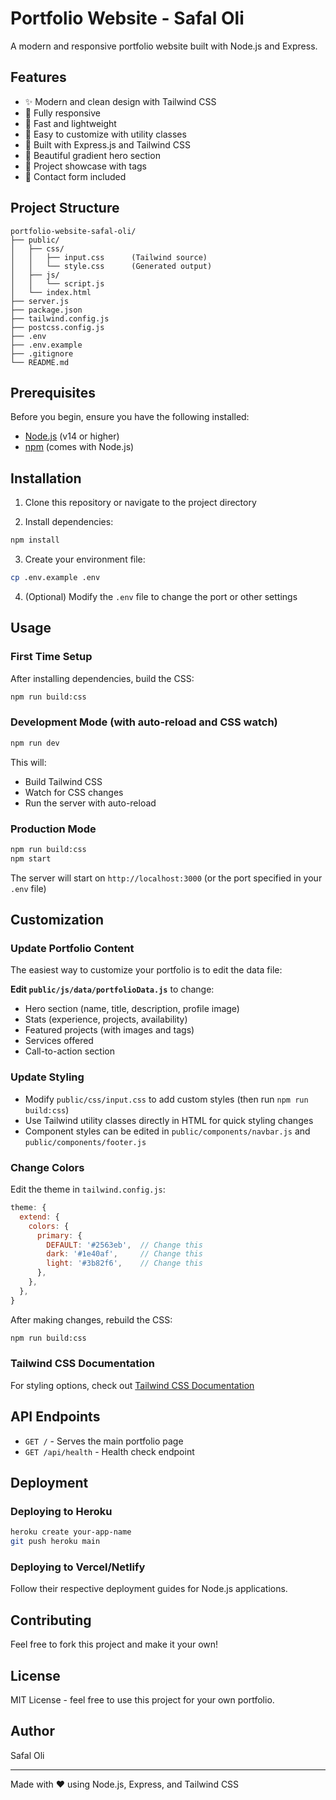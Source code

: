 # Portfolio Website - Safal Oli

A modern and responsive portfolio website built with Node.js and Express.

## Features

- ✨ Modern and clean design with Tailwind CSS
- 📱 Fully responsive
- 🚀 Fast and lightweight
- 🎨 Easy to customize with utility classes
- 🔧 Built with Express.js and Tailwind CSS
- 🎯 Beautiful gradient hero section
- 💼 Project showcase with tags
- 📧 Contact form included

## Project Structure

```
portfolio-website-safal-oli/
├── public/
│   ├── css/
│   │   ├── input.css      (Tailwind source)
│   │   └── style.css      (Generated output)
│   ├── js/
│   │   └── script.js
│   └── index.html
├── server.js
├── package.json
├── tailwind.config.js
├── postcss.config.js
├── .env
├── .env.example
├── .gitignore
└── README.md
```

## Prerequisites

Before you begin, ensure you have the following installed:
- [Node.js](https://nodejs.org/) (v14 or higher)
- [npm](https://www.npmjs.com/) (comes with Node.js)

## Installation

1. Clone this repository or navigate to the project directory

2. Install dependencies:
```bash
npm install
```

3. Create your environment file:
```bash
cp .env.example .env
```

4. (Optional) Modify the `.env` file to change the port or other settings

## Usage

### First Time Setup
After installing dependencies, build the CSS:
```bash
npm run build:css
```

### Development Mode (with auto-reload and CSS watch)
```bash
npm run dev
```
This will:
- Build Tailwind CSS
- Watch for CSS changes
- Run the server with auto-reload

### Production Mode
```bash
npm run build:css
npm start
```

The server will start on `http://localhost:3000` (or the port specified in your `.env` file)

## Customization

### Update Portfolio Content
The easiest way to customize your portfolio is to edit the data file:

**Edit `public/js/data/portfolioData.js`** to change:
- Hero section (name, title, description, profile image)
- Stats (experience, projects, availability)
- Featured projects (with images and tags)
- Services offered
- Call-to-action section

### Update Styling
- Modify `public/css/input.css` to add custom styles (then run `npm run build:css`)
- Use Tailwind utility classes directly in HTML for quick styling changes
- Component styles can be edited in `public/components/navbar.js` and `public/components/footer.js`

### Change Colors
Edit the theme in `tailwind.config.js`:
```javascript
theme: {
  extend: {
    colors: {
      primary: {
        DEFAULT: '#2563eb',  // Change this
        dark: '#1e40af',     // Change this
        light: '#3b82f6',    // Change this
      },
    },
  },
}
```

After making changes, rebuild the CSS:
```bash
npm run build:css
```

### Tailwind CSS Documentation
For styling options, check out [Tailwind CSS Documentation](https://tailwindcss.com/docs)

## API Endpoints

- `GET /` - Serves the main portfolio page
- `GET /api/health` - Health check endpoint

## Deployment

### Deploying to Heroku
```bash
heroku create your-app-name
git push heroku main
```

### Deploying to Vercel/Netlify
Follow their respective deployment guides for Node.js applications.

## Contributing

Feel free to fork this project and make it your own!

## License

MIT License - feel free to use this project for your own portfolio.

## Author

Safal Oli

---

Made with ❤️ using Node.js, Express, and Tailwind CSS

